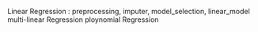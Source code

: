 Linear Regression : preprocessing, imputer, model_selection, linear_model
multi-linear Regression
ploynomial Regression
